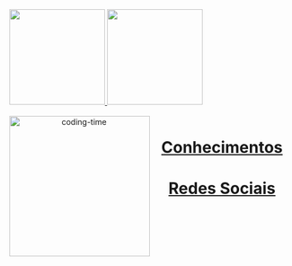 <a href="https://github.com/jao-codes">
  <img height="170em" src="https://github-readme-stats.vercel.app/api?username=jao-codes&theme=dark&"/>

  <img height="170em" src="https://github-readme-stats.vercel.app/api/top-langs/?username=jao-codes&theme=dark&"/>

<div  align="center"> 
  <div style="display: inline_block"><br>
    <img align="left" height="250" alt="coding-time" src="code.gif">
    <h1 align="center">Conhecimentos</h1>
    
   </div>


  <h1 align="center">Redes Sociais</h1>
    </a>
    
</div>

